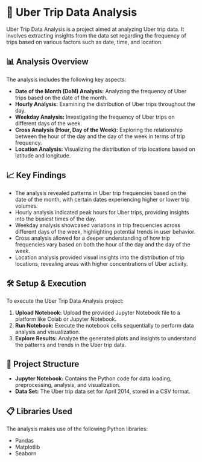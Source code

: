 # 🚗 Uber Trip Data Analysis

Uber Trip Data Analysis is a project aimed at analyzing Uber trip data. It involves extracting insights from the data set regarding the frequency of trips based on various factors such as date, time, and location.

## 📊 Analysis Overview

The analysis includes the following key aspects:

- **Date of the Month (DoM) Analysis:** Analyzing the frequency of Uber trips based on the date of the month.
- **Hourly Analysis:** Examining the distribution of Uber trips throughout the day.
- **Weekday Analysis:** Investigating the frequency of Uber trips on different days of the week.
- **Cross Analysis (Hour, Day of the Week):** Exploring the relationship between the hour of the day and the day of the week in terms of trip frequency.
- **Location Analysis:** Visualizing the distribution of trip locations based on latitude and longitude.

## 📈 Key Findings

- The analysis revealed patterns in Uber trip frequencies based on the date of the month, with certain dates experiencing higher or lower trip volumes.
- Hourly analysis indicated peak hours for Uber trips, providing insights into the busiest times of the day.
- Weekday analysis showcased variations in trip frequencies across different days of the week, highlighting potential trends in user behavior.
- Cross analysis allowed for a deeper understanding of how trip frequencies vary based on both the hour of the day and the day of the week.
- Location analysis provided visual insights into the distribution of trip locations, revealing areas with higher concentrations of Uber activity.

## 🛠️ Setup & Execution

To execute the Uber Trip Data Analysis project:

1. **Upload Notebook:** Upload the provided Jupyter Notebook file to a platform like Colab or Jupyter Notebook.
2. **Run Notebook:** Execute the notebook cells sequentially to perform data analysis and visualization.
3. **Explore Results:** Analyze the generated plots and insights to understand the patterns and trends in the Uber trip data.

## 📂 Project Structure

- **Jupyter Notebook:** Contains the Python code for data loading, preprocessing, analysis, and visualization.
- **Data Set:** The Uber trip data set for April 2014, stored in a CSV format.

## 📋 Libraries Used

The analysis makes use of the following Python libraries:

- Pandas
- Matplotlib
- Seaborn
